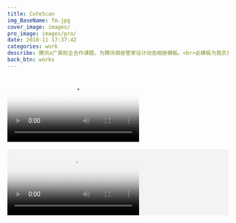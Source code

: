 ```yaml
---
title: CuteScan
img_BaseName: fm.jpg
cover_image: images/
pro_image: images/pro/
date: 2018-11 17:37:42
categories: work
describe: 腾讯x广美校企合作课题。为腾讯相册管家设计动态相册模板。<br>此模板为我负责的部分。出镜小天使是朋友三三的儿子骏骏。<br><br>本小组系列作品获腾讯相册管家“2018骏马扬鬃”银奖<br>
back_btn: works
---
```


<div >
<video controls poster="https://waterpatch.oss-cn-guangzhou.aliyuncs.com/2018-cuteScan/%E6%A0%B7%E7%89%87%E6%A8%AA%E7%89%88-0008.png" >
  <source src="https://waterpatch.oss-cn-guangzhou.aliyuncs.com/2018-cuteScan/%E6%A0%B7%E7%89%87%E6%A8%AA%E7%89%88.mp4"  type="video/mp4">
  您的浏览器不支持 HTML5 video 标签。
</video>
</div>
<br>
<div style=" background-color:#F3F3F3; ">
<video controls poster="https://waterpatch.oss-cn-guangzhou.aliyuncs.com/2018-cuteScan/%E6%A0%B7%E7%89%87%E7%AB%96%E7%89%88-0010.png" >
  <source src="https://waterpatch.oss-cn-guangzhou.aliyuncs.com/2018-cuteScan/%E6%A0%B7%E7%89%87%E7%AB%96%E7%89%88.mp4"  type="video/mp4">
  您的浏览器不支持 HTML5 video 标签。
</video>
</div>